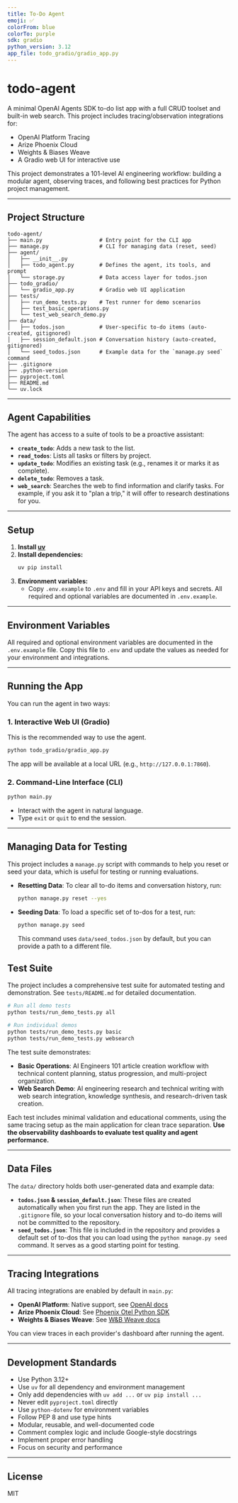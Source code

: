 ```yaml
---
title: To-Do Agent
emoji: ✅
colorFrom: blue
colorTo: purple
sdk: gradio
python_version: 3.12
app_file: todo_gradio/gradio_app.py
---
```


# todo-agent

A minimal OpenAI Agents SDK to-do list app with a full CRUD toolset and built-in web search. This project includes tracing/observation integrations for:
- OpenAI Platform Tracing
- Arize Phoenix Cloud
- Weights & Biases Weave
- A Gradio web UI for interactive use

This project demonstrates a 101-level AI engineering workflow: building a modular agent, observing traces, and following best practices for Python project management.

---

## Project Structure

```
todo-agent/
├── main.py                  # Entry point for the CLI app
├── manage.py                # CLI for managing data (reset, seed)
├── agent/
│   ├── __init__.py
│   ├── todo_agent.py        # Defines the agent, its tools, and prompt
│   └── storage.py           # Data access layer for todos.json
├── todo_gradio/
│   └── gradio_app.py        # Gradio web UI application
├── tests/
│   ├── run_demo_tests.py    # Test runner for demo scenarios
│   ├── test_basic_operations.py
│   └── test_web_search_demo.py
├── data/
│   ├── todos.json           # User-specific to-do items (auto-created, gitignored)
│   ├── session_default.json # Conversation history (auto-created, gitignored)
│   └── seed_todos.json      # Example data for the `manage.py seed` command
├── .gitignore
├── .python-version
├── pyproject.toml
├── README.md
└── uv.lock
```

---

## Agent Capabilities

The agent has access to a suite of tools to be a proactive assistant:

- **`create_todo`**: Adds a new task to the list.
- **`read_todos`**: Lists all tasks or filters by project.
- **`update_todo`**: Modifies an existing task (e.g., renames it or marks it as complete).
- **`delete_todo`**: Removes a task.
- **`web_search`**: Searches the web to find information and clarify tasks. For example, if you ask it to "plan a trip," it will offer to research destinations for you.

---

## Setup

1. **Install [uv](https://github.com/astral-sh/uv)**
2. **Install dependencies:**
   ```sh
   uv pip install
   ```
3. **Environment variables:**
   - Copy `.env.example` to `.env` and fill in your API keys and secrets. All required and optional variables are documented in `.env.example`.

---

## Environment Variables

All required and optional environment variables are documented in the `.env.example` file. Copy this file to `.env` and update the values as needed for your environment and integrations.

---

## Running the App

You can run the agent in two ways:

### 1. Interactive Web UI (Gradio)

This is the recommended way to use the agent.
```sh
python todo_gradio/gradio_app.py
```
The app will be available at a local URL (e.g., `http://127.0.0.1:7860`).

### 2. Command-Line Interface (CLI)
```sh
python main.py
```
- Interact with the agent in natural language.
- Type `exit` or `quit` to end the session.

---

## Managing Data for Testing

This project includes a `manage.py` script with commands to help you reset or seed your data, which is useful for testing or running evaluations.

-   **Resetting Data**: To clear all to-do items and conversation history, run:
    ```sh
    python manage.py reset --yes
    ```
-   **Seeding Data**: To load a specific set of to-dos for a test, run:
    ```sh
    python manage.py seed
    ```
    This command uses `data/seed_todos.json` by default, but you can provide a path to a different file.

## Test Suite

The project includes a comprehensive test suite for automated testing and demonstration. See `tests/README.md` for detailed documentation.

```sh
# Run all demo tests
python tests/run_demo_tests.py all

# Run individual demos
python tests/run_demo_tests.py basic
python tests/run_demo_tests.py websearch
```

The test suite demonstrates:
- **Basic Operations**: AI Engineers 101 article creation workflow with technical content planning, status progression, and multi-project organization.
- **Web Search Demo**: AI engineering research and technical writing with web search integration, knowledge synthesis, and research-driven task creation.

Each test includes minimal validation and educational comments, using the same tracing setup as the main application for clean trace separation. **Use the observability dashboards to evaluate test quality and agent performance.**

---

## Data Files

The `data/` directory holds both user-generated data and example data:

- **`todos.json` & `session_default.json`**: These files are created automatically when you first run the app. They are listed in the `.gitignore` file, so your local conversation history and to-do items will not be committed to the repository.
- **`seed_todos.json`**: This file is included in the repository and provides a default set of to-dos that you can load using the `python manage.py seed` command. It serves as a good starting point for testing.

---

## Tracing Integrations

All tracing integrations are enabled by default in `main.py`:
- **OpenAI Platform**: Native support, see [OpenAI docs](https://platform.openai.com/docs/observability/overview)
- **Arize Phoenix Cloud**: See [Phoenix Otel Python SDK](https://arize.com/docs/phoenix/sdk-api-reference/python-pacakges/arize-phoenix-otel)
- **Weights & Biases Weave**: See [W&B Weave docs](https://docs.wandb.ai/guides/weave)

You can view traces in each provider's dashboard after running the agent.

---

## Development Standards

- Use Python 3.12+
- Use `uv` for all dependency and environment management
- Only add dependencies with `uv add ...` or `uv pip install ...`
- Never edit `pyproject.toml` directly
- Use `python-dotenv` for environment variables
- Follow PEP 8 and use type hints
- Modular, reusable, and well-documented code
- Comment complex logic and include Google-style docstrings
- Implement proper error handling
- Focus on security and performance

---

## License

MIT
